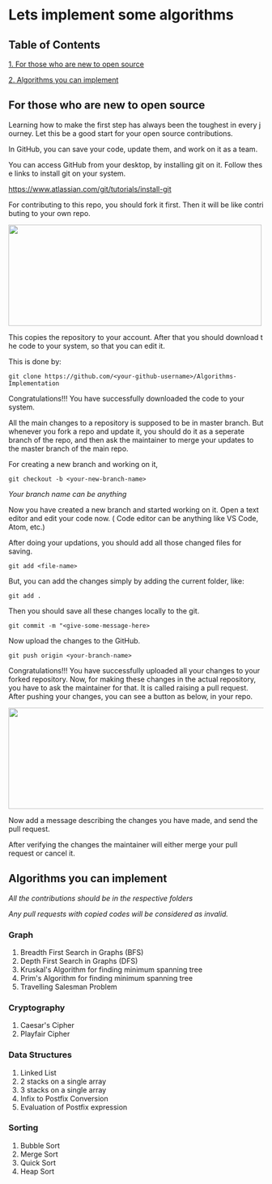 # Lets implement some algorithms

## Table of Contents
[1. For those who are new to open source](#forthosearenewtoopensource-)

[2. Algorithms you can implement](#algorithms)

## For those who are new to open source

Learning how to make the first step has always been the toughest in every journey.
Let this be a good start for your open source contributions.

In GitHub, you can save your code, update them, and work on it as a team.

You can access GitHub from your desktop, by installing git on it. Follow these links to install git on your system.

https://www.atlassian.com/git/tutorials/install-git

For contributing to this repo, you should fork it first. Then it will be like contributing to your own repo.

<img src="https://github.com/firstcontributions/first-contributions/blob/master/assets/fork.png" width="500" height="200"/>

This copies the repository to your account. After that you should download the code to your system, so that you can edit it.

This is done by:

```git clone https://github.com/<your-github-username>/Algorithms-Implementation```

Congratulations!!!
You have successfully downloaded the code to your system.

All the main changes to a repository is supposed to be in master branch. But whenever you fork a repo and update it, you should do it as a seperate branch of the repo, and then ask the maintainer to merge your updates to the master branch of the main repo.

For creating a new branch and working on it,

```git checkout -b <your-new-branch-name>```

_Your branch name can be anything_

Now you have created a new branch and started working on it.
Open a text editor and edit your code now. ( Code editor can be anything like VS Code, Atom, etc.)

After doing your updations, you should add all those changed files for saving.

```git add <file-name>```

But, you can add the changes simply by adding the current folder, like:

```git add .```

Then you should save all these changes locally to the git.

```git commit -m "<give-some-message-here>```

Now upload the changes to the GitHub.

```git push origin <your-branch-name>```

Congratulations!!! You have successfully uploaded all your changes to your forked repository.
Now, for making these changes in the actual repository, you have to ask the maintainer for that. It is called raising a pull request.
After pushing your changes, you can see a button as below, in your repo.

<img src="https://github.com/firstcontributions/first-contributions/blob/master/assets/compare-and-pull.png" width="600" height="200">

Now add a message describing the changes you have made, and send the pull request.

After verifying the changes the maintainer will either merge your pull request or cancel it.



## Algorithms you can implement
_All the contributions should be in the respective folders_

_Any pull requests with copied codes will be considered as invalid._
### Graph
1. Breadth First Search in Graphs (BFS)
2. Depth First Search in Graphs (DFS)
3. Kruskal's Algorithm for finding minimum spanning tree
4. Prim's Algorithm for finding minimum spanning tree
5. Travelling Salesman Problem
### Cryptography
1. Caesar's Cipher
2. Playfair Cipher
### Data Structures
1. Linked List
2. 2 stacks on a single array
3. 3 stacks on a single array
4. Infix to Postfix Conversion
5. Evaluation of Postfix expression
### Sorting
1. Bubble Sort
2. Merge Sort
3. Quick Sort
4. Heap Sort